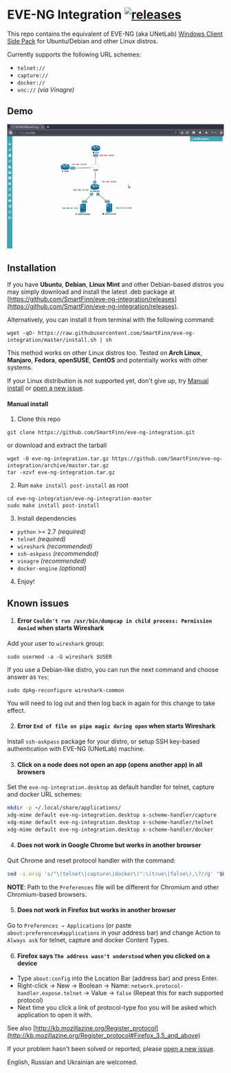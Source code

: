 # EVE-NG Integration [![releases](https://img.shields.io/github/release/smartfinn/eve-ng-integration.svg)](https://github.com/SmartFinn/eve-ng-integration/releases)

This repo contains the equivalent of EVE-NG (aka UNetLab) [Windows Client Side Pack](http://www.eve-ng.net/index.php/downloads/windows-client-side-pack) for Ubuntu/Debian and other Linux distros.

Currently supports the following URL schemes:

* `telnet://`
* `capture://`
* `docker://`
* `vnc://` _(via Vinagre)_

## Demo

![Demo](demo.gif)

## Installation

If you have **Ubuntu**, **Debian**, **Linux Mint** and other Debian-based distros you may simply download and install the latest .deb package at [https://github.com/SmartFinn/eve-ng-integration/releases](https://github.com/SmartFinn/eve-ng-integration/releases).

Alternatively, you can install it from terminal with the following command:

```
wget -qO- https://raw.githubusercontent.com/SmartFinn/eve-ng-integration/master/install.sh | sh
```

This method works on other Linux distros too. Tested on **Arch Linux**, **Manjaro**, **Fedora**, **openSUSE**, **CentOS** and potentially works with other systems.

If your Linux distribution is not supported yet, don't give up, try [Manual install](#manual-install) or [open a new issue](https://github.com/SmartFinn/eve-ng-integration/issues/new).

#### Manual install

1. Clone this repo

  ```
  git clone https://github.com/SmartFinn/eve-ng-integration.git
  ```
  or download and extract the tarball
  ```
  wget -O eve-ng-integration.tar.gz https://github.com/SmartFinn/eve-ng-integration/archive/master.tar.gz
  tar -xzvf eve-ng-integration.tar.gz
  ```

2. Run `make install post-install` as root

  ```
  cd eve-ng-integration/eve-ng-integration-master
  sudo make install post-install
  ```

3. Install dependencies

  * `python` >= 2.7 _(required)_
  * `telnet` _(required)_
  * `wireshark` _(recommended)_
  * `ssh-askpass` _(recommended)_
  * `vinagre` _(recommended)_
  * `docker-engine` _(optional)_

4. Enjoy!

## Known issues

1. #### Error `Couldn't run /usr/bin/dumpcap in child process: Permission denied` when starts Wireshark

  Add your user to `wireshark` group:

  ```
  sudo usermod -a -G wireshark $USER
  ```

  If you use a Debian-like distro, you can run the next command and choose answer as `Yes`:

  ```
  sudo dpkg-reconfigure wireshark-common
  ```

  You will need to log out and then log back in again for this change to take effect.

2. #### Error `End of file on pipe magic during open` when starts Wireshark

  Install `ssh-askpass` package for your distro, or setup SSH key-based authentication with EVE-NG (UNetLab) machine.

3. #### Click on a node does not open an app (opens another app) in all browsers

  Set the `eve-ng-integration.desktop` as default handler for telnet, capture and docker URL schemes:

  ```bash
  mkdir -p ~/.local/share/applications/
  xdg-mime default eve-ng-integration.desktop x-scheme-handler/capture
  xdg-mime default eve-ng-integration.desktop x-scheme-handler/telnet
  xdg-mime default eve-ng-integration.desktop x-scheme-handler/docker
  ```

4. #### Does not work in Google Chrome but works in another browser

  Quit Chrome and reset protocol handler with the command:

  ```bash
  sed -i.orig 's/"\(telnet\|capture\|docker\)":\(true\|false\),\?//g' "$HOME/.config/google-chrome/Default/Preferences"
  ```

  **NOTE**: Path to the `Preferences` file will be different for Chromium and other Chromium-based browsers.

5. #### Does not work in Firefox but works in another browser

  Go to `Preferences → Applications` (or paste `about:preferences#applications` in your address bar) and change Action to `Always ask` for telnet, capture and docker Content Types.

6. #### Firefox says `The address wasn't understood` when you clicked on a device

  - Type `about:config` into the Location Bar (address bar) and press Enter.
  - Right-click → New → Boolean → Name: `network.protocol-handler.expose.telnet` → Value → `false` (Repeat this for each supported protocol)
  - Next time you click a link of protocol-type foo you will be asked which application to open it with.

  See also [http://kb.mozillazine.org/Register_protocol](http://kb.mozillazine.org/Register_protocol#Firefox_3.5_and_above)

If your problem hasn't been solved or reported, please [open a new issue](https://github.com/SmartFinn/eve-ng-integration/issues).

English, Russian and Ukrainian are welcomed.
